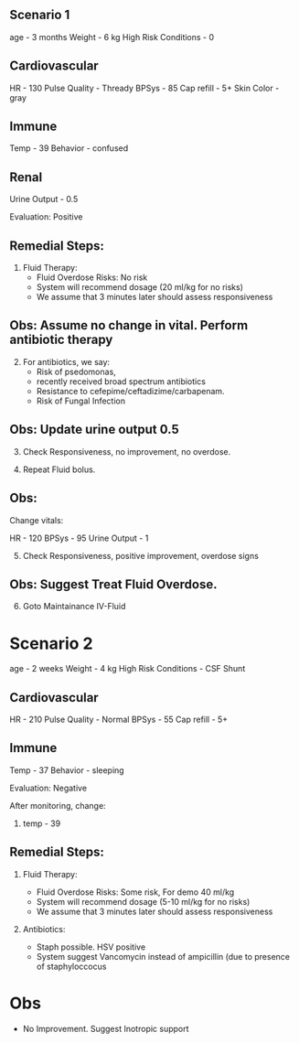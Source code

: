 Scenario 1
----------

age                  - 3 months
Weight               - 6 kg
High Risk Conditions - 0

Cardiovascular
--------------

HR            - 130
Pulse Quality - Thready
BPSys         - 85
Cap refill    - 5+
Skin Color    - gray

Immune
------
Temp       - 39
Behavior   - confused

Renal
-----
Urine Output - 0.5

Evaluation: Positive


Remedial Steps:
---------------

1. Fluid Therapy:
    * Fluid Overdose Risks: No risk
    * System will recommend dosage (20 ml/kg for no risks)
    * We assume that 3 minutes later should assess responsiveness

Obs: Assume no change in vital. Perform antibiotic therapy
---

2. For antibiotics, we say:
    * Risk of psedomonas,
    * recently received broad spectrum antibiotics
    * Resistance to cefepime/ceftadizime/carbapenam.
    * Risk of Fungal Infection

Obs: Update urine output 0.5
---

3. Check Responsiveness, no improvement, no overdose.

4. Repeat Fluid bolus.

Obs:
---
Change vitals:

HR           - 120
BPSys        - 95
Urine Output - 1


5. Check Responsiveness, positive improvement, overdose signs

Obs: Suggest Treat Fluid Overdose.
---

6. Goto Maintainance IV-Fluid


Scenario 2
==========

age                  - 2 weeks
Weight               - 4 kg
High Risk Conditions - CSF Shunt

Cardiovascular
--------------

HR            - 210
Pulse Quality - Normal
BPSys         - 55
Cap refill    - 5+

Immune
------
Temp       - 37
Behavior   - sleeping

Evaluation: Negative

After monitoring, change:

1. temp - 39

Remedial Steps:
---------------

1. Fluid Therapy:
    * Fluid Overdose Risks: Some risk, For demo 40 ml/kg
    * System will recommend dosage (5-10 ml/kg for no risks)
    * We assume that 3 minutes later should assess responsiveness

2. Antibiotics:
    * Staph possible. HSV positive
    * System suggest Vancomycin instead of ampicillin (due to presence of
      staphyloccocus

Obs
===

 - No Improvement. Suggest Inotropic support






